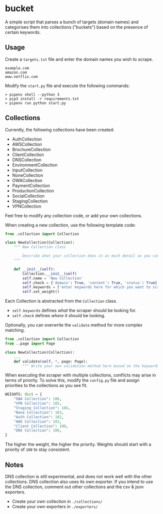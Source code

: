 # bucket

A simple script that parses a bunch of targets (domain names) and categorises them into collections ("buckets") based on the presence of certain keywords.

## Usage

Create a `targets.txt` file and enter the domain names you wish to scrape.

```
example.com
amazon.com
www.netflix.com
```

Modify the `start.py` file and execute the following commands:

```
> pipenv shell --python 3
> pip3 install -r requirements.txt
> pipenv run python start.py
```

## Collections

Currently, the following collections have been created:

- AuthCollection
- AWSCollection
- BrochureCollection
- ClientCollection
- DNSCollection
- EnvironmentCollection
- InputCollection
- NoneCollection
- OWACollection
- PaymentCollection
- ProductionCollection
- SocialCollection
- StagingCollection
- VPNCollection

Feel free to modify any collection code, or add your own collections.

When creating a new collection, use the following template code:

```python
from .collection import Collection

class NewCollection(Collection):
    """ New Collection class

        Describe what your collection does in as much detail as you can here.
    """

    def __init__(self):
        Collection.__init__(self)
        self.name = 'New Collection'
        self.check = {'domain': True, 'content': True, 'status': True}
        self.keywords = ['enter keywords here for which you want to scrape']
        self.set_weight()
```

Each Collection is abstracted from the `Collection` class.

- `self.keywords` defines _what_ the scraper should be looking for.
- `self.check` defines _where_ it should be looking.

Optionally, you can overwrite the `validate` method for more complex matching.

```python
from .collection import Collection
from ..page import Page

class NewCollection(Collection):
    ...
    def validate(self, *, page: Page):
        """ Write your own validation method here based on the keywords. """
```

When executing the scraper with multiple collections, conflicts may arise in terms of priority.
To solve this, modify the `config.py` file and assign priorities to the collections as you see fit.

```python
WEIGHTS: dict = {
    "OWA Collection": 106,
    "VPN Collection": 105,
    "Staging Collection": 104,
    "None Collection": 103,
    "Auth Collection": 102,
    "AWS Collection": 101,
    "Client Collection": 100,
    "DNS Collection": 100,
}
```

The higher the weight, the higher the priority.
Weights should start with a priority of `100` to stay consistent.

## Notes

DNS collection is still experimental, and does not work well with the other collections. DNS collection also uses its own exporter.
If you intend to use the DNS collection, comment out other collections and the csv & json exporters.

- Create your own collection in `./collections/`
- Create your own exporters in `./exporters/`
